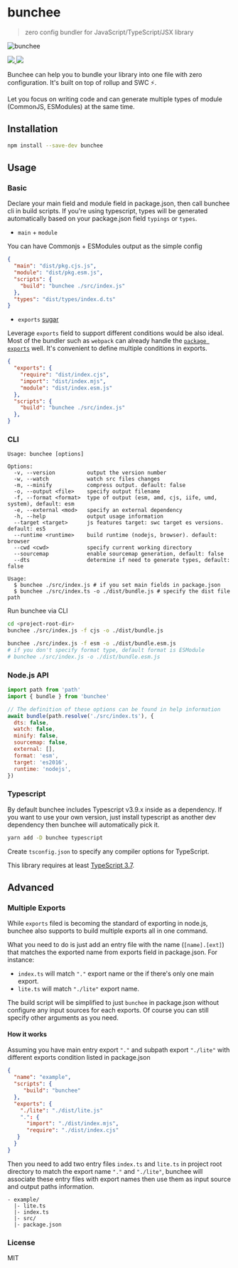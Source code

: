 # bunchee
> zero config bundler for JavaScript/TypeScript/JSX library

![bunchee](https://user-images.githubusercontent.com/4800338/98430015-7ce64f00-20e5-11eb-8c64-41addfbd4ede.png)

<p align="left">
  <a href="https://npm.im/bunchee">
    <img src="https://badgen.net/npm/v/bunchee">
  </a>

  <a href="https://github.com/huozhi/bunchee/actions?workflow=CI">
    <img src="https://github.com/huozhi/bunchee/workflows/CI/badge.svg">
  </a>
</p>

Bunchee can help you to bundle your library into one file with zero configuration. It's built on top of rollup and SWC ⚡️.

Let you focus on writing code and can generate multiple types of module (CommonJS, ESModules) at the same time.


## Installation

```sh
npm install --save-dev bunchee
```

## Usage
### Basic

Declare your main field and module field in package.json, then call bunchee cli in build scripts. If you're using typescript, types will be generated automatically based on your package.json field `typings` or `types`.


* `main` + `module`

You can have Commonjs + ESModules output as the simple config

```json
{
  "main": "dist/pkg.cjs.js",
  "module": "dist/pkg.esm.js",
  "scripts": {
    "build": "bunchee ./src/index.js"
  },
  "types": "dist/types/index.d.ts"
}
```

* `exports` [sugar](https://nodejs.org/api/packages.html#exports-sugar)

Leverage `exports` field to support different conditions would be also ideal. Most of the bundler such as `webpack` can already handle the [`package exports`](https://webpack.js.org/guides/package-exports/) well. It's convenient to define multiple conditions in exports.

```json
{
  "exports": {
    "require": "dist/index.cjs",
    "import": "dist/index.mjs",
    "module": "dist/index.esm.js"
  },
  "scripts": {
    "build": "bunchee ./src/index.js"
  },
}
```

### CLI

```
Usage: bunchee [options]

Options:
  -v, --version          output the version number
  -w, --watch            watch src files changes
  -m, --minify           compress output. default: false
  -o, --output <file>    specify output filename
  -f, --format <format>  type of output (esm, amd, cjs, iife, umd, system), default: esm
  -e, --external <mod>   specify an external dependency
  -h, --help             output usage information
  --target <target>      js features target: swc target es versions. default: es5
  --runtime <runtime>    build runtime (nodejs, browser). default: browser
  --cwd <cwd>            specify current working directory
  --sourcemap            enable sourcemap generation, default: false
  --dts                  determine if need to generate types, default: false

Usage:
  $ bunchee ./src/index.js # if you set main fields in package.json
  $ bunchee ./src/index.ts -o ./dist/bundle.js # specify the dist file path
```

Run bunchee via CLI

```sh
cd <project-root-dir>
bunchee ./src/index.js -f cjs -o ./dist/bundle.js

bunchee ./src/index.js -f esm -o ./dist/bundle.esm.js
# if you don't specify format type, default format is ESModule
# bunchee ./src/index.js -o ./dist/bundle.esm.js
```

### Node.js API

```js
import path from 'path'
import { bundle } from 'bunchee'

// The definition of these options can be found in help information
await bundle(path.resolve('./src/index.ts'), {
  dts: false,
  watch: false,
  minify: false,
  sourcemap: false,
  external: [],
  format: 'esm',
  target: 'es2016',
  runtime: 'nodejs',
})
```

### Typescript

By default bunchee includes Typescript v3.9.x inside as a dependency. If you want to use your own version, just install typescript as another dev dependency then bunchee will automatically pick it.

```sh
yarn add -D bunchee typescript
```

Create `tsconfig.json` to specify any compiler options for TypeScript.

This library requires at least [TypeScript 3.7](https://www.typescriptlang.org/docs/handbook/release-notes/typescript-3-7.html).


## Advanced

### Multiple Exports

While `exports` filed is becoming the standard of exporting in node.js, bunchee also supports to build multiple exports all in one command.

What you need to do is just add an entry file with the name (`[name].[ext]`) that matches the exported name from exports field in package.json. For instance:

* `index.ts` will match `"."` export name or the if there's only one main export.
* `lite.ts` will match `"./lite"` export name.

The build script will be simplified to just `bunchee` in package.json without configure any input sources for each exports. Of course you can still specify other arguments as you need.

#### How it works

Assuming you have main entry export `"."` and subpath export `"./lite"` with different exports condition listed in package.json

```json
{
  "name": "example",
  "scripts": {
     "build": "bunchee"
  },
  "exports": {
    "./lite": "./dist/lite.js"
    ".": {
      "import": "./dist/index.mjs",
      "require": "./dist/index.cjs"
   }
  }
}
```

Then you need to add two entry files `index.ts` and `lite.ts` in project root directory to match the export name `"."` and `"./lite"`, bunchee will associate these entry files with export names then use them as input source and output paths information.

```
- example/
  |- lite.ts
  |- index.ts
  |- src/
  |- package.json
```

### License

MIT
